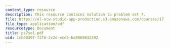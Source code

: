 ```yaml
---
content_type: resource
description: This resource contains solution to problem set 7.
file: https://ol-ocw-studio-app-production.s3.amazonaws.com/courses/17-881-game-theory-and-political-theory-fall-2004/1cb0839ff2f62c2decd5ba9069832392_ps7sol.pdf
file_type: application/pdf
resourcetype: Document
title: ps7sol.pdf
uid: 1cb0839f-f2f6-2c2d-ecd5-ba9069832392
---
```

